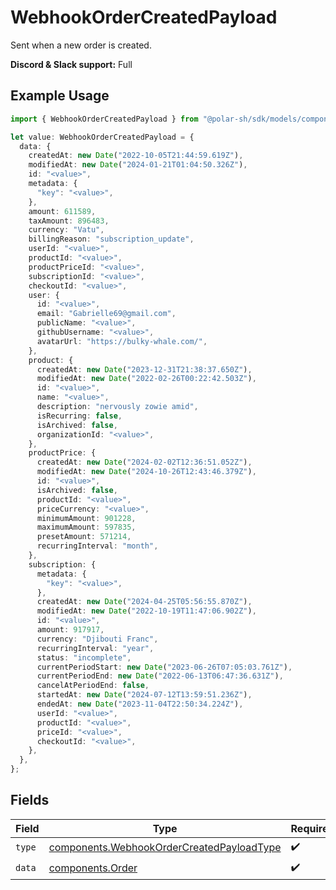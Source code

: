 # WebhookOrderCreatedPayload

Sent when a new order is created.

**Discord & Slack support:** Full

## Example Usage

```typescript
import { WebhookOrderCreatedPayload } from "@polar-sh/sdk/models/components";

let value: WebhookOrderCreatedPayload = {
  data: {
    createdAt: new Date("2022-10-05T21:44:59.619Z"),
    modifiedAt: new Date("2024-01-21T01:04:50.326Z"),
    id: "<value>",
    metadata: {
      "key": "<value>",
    },
    amount: 611589,
    taxAmount: 896483,
    currency: "Vatu",
    billingReason: "subscription_update",
    userId: "<value>",
    productId: "<value>",
    productPriceId: "<value>",
    subscriptionId: "<value>",
    checkoutId: "<value>",
    user: {
      id: "<value>",
      email: "Gabrielle69@gmail.com",
      publicName: "<value>",
      githubUsername: "<value>",
      avatarUrl: "https://bulky-whale.com/",
    },
    product: {
      createdAt: new Date("2023-12-31T21:38:37.650Z"),
      modifiedAt: new Date("2022-02-26T00:22:42.503Z"),
      id: "<value>",
      name: "<value>",
      description: "nervously zowie amid",
      isRecurring: false,
      isArchived: false,
      organizationId: "<value>",
    },
    productPrice: {
      createdAt: new Date("2024-02-02T12:36:51.052Z"),
      modifiedAt: new Date("2024-10-26T12:43:46.379Z"),
      id: "<value>",
      isArchived: false,
      productId: "<value>",
      priceCurrency: "<value>",
      minimumAmount: 901228,
      maximumAmount: 597835,
      presetAmount: 571214,
      recurringInterval: "month",
    },
    subscription: {
      metadata: {
        "key": "<value>",
      },
      createdAt: new Date("2024-04-25T05:56:55.870Z"),
      modifiedAt: new Date("2022-10-19T11:47:06.902Z"),
      id: "<value>",
      amount: 917917,
      currency: "Djibouti Franc",
      recurringInterval: "year",
      status: "incomplete",
      currentPeriodStart: new Date("2023-06-26T07:05:03.761Z"),
      currentPeriodEnd: new Date("2022-06-13T06:47:36.631Z"),
      cancelAtPeriodEnd: false,
      startedAt: new Date("2024-07-12T13:59:51.236Z"),
      endedAt: new Date("2023-11-04T22:50:34.224Z"),
      userId: "<value>",
      productId: "<value>",
      priceId: "<value>",
      checkoutId: "<value>",
    },
  },
};
```

## Fields

| Field                                                                                                  | Type                                                                                                   | Required                                                                                               | Description                                                                                            |
| ------------------------------------------------------------------------------------------------------ | ------------------------------------------------------------------------------------------------------ | ------------------------------------------------------------------------------------------------------ | ------------------------------------------------------------------------------------------------------ |
| `type`                                                                                                 | [components.WebhookOrderCreatedPayloadType](../../models/components/webhookordercreatedpayloadtype.md) | :heavy_check_mark:                                                                                     | N/A                                                                                                    |
| `data`                                                                                                 | [components.Order](../../models/components/order.md)                                                   | :heavy_check_mark:                                                                                     | N/A                                                                                                    |